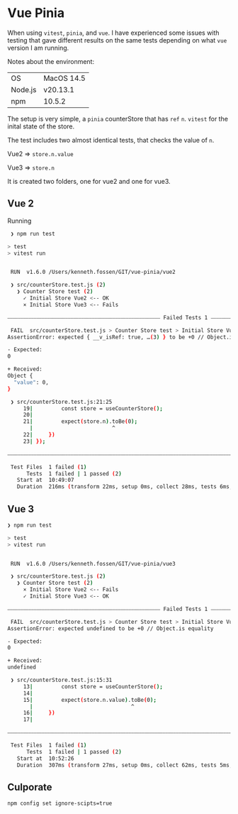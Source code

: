 # Vue Pinia

When using `vitest`, `pinia`, and `vue`. 
I have experienced some issues with testing that gave different results on the same tests depending on what `vue` version I am running.

Notes about the environment:

| | | 
| --- | --- |
| OS | MacOS 14.5 |
| Node.js | v20.13.1 |
| npm | 10.5.2 |

The setup is very simple, a `pinia` counterStore that has `ref` `n`.
`vitest` for the inital state of the store.

The test includes two almost identical tests, that checks the value of `n`.

Vue2 => `store.n.value`

Vue3 => `store.n` 

It is created two folders, one for vue2 and one for vue3.

## Vue 2

Running 

```sh
 ❯ npm run test

> test
> vitest run


 RUN  v1.6.0 /Users/kenneth.fossen/GIT/vue-pinia/vue2

 ❯ src/counterStore.test.js (2)
   ❯ Counter Store test (2)
     ✓ Initial Store Vue2 <-- OK
     × Initial Store Vue3 <-- Fails

⎯⎯⎯⎯⎯⎯⎯⎯⎯⎯⎯⎯⎯⎯⎯⎯⎯⎯⎯⎯⎯⎯⎯⎯⎯⎯⎯⎯⎯⎯⎯⎯⎯⎯⎯⎯⎯⎯⎯⎯⎯⎯⎯⎯⎯⎯⎯⎯⎯⎯⎯⎯⎯⎯⎯⎯⎯⎯ Failed Tests 1 ⎯⎯⎯⎯⎯⎯⎯⎯⎯⎯⎯⎯⎯⎯⎯⎯⎯⎯⎯⎯⎯⎯⎯⎯⎯⎯⎯⎯⎯⎯⎯⎯⎯⎯⎯⎯⎯⎯⎯⎯⎯⎯⎯⎯⎯⎯⎯⎯⎯⎯⎯⎯⎯⎯⎯⎯⎯⎯

 FAIL  src/counterStore.test.js > Counter Store test > Initial Store Vue3
AssertionError: expected { __v_isRef: true, …(3) } to be +0 // Object.is equality

- Expected: 
0

+ Received: 
Object {
  "value": 0,
}

 ❯ src/counterStore.test.js:21:25
     19|         const store = useCounterStore();
     20|         
     21|         expect(store.n).toBe(0);
       |                         ^
     22|     })
     23| });

⎯⎯⎯⎯⎯⎯⎯⎯⎯⎯⎯⎯⎯⎯⎯⎯⎯⎯⎯⎯⎯⎯⎯⎯⎯⎯⎯⎯⎯⎯⎯⎯⎯⎯⎯⎯⎯⎯⎯⎯⎯⎯⎯⎯⎯⎯⎯⎯⎯⎯⎯⎯⎯⎯⎯⎯⎯⎯⎯⎯⎯⎯⎯⎯⎯⎯⎯⎯⎯⎯⎯⎯⎯⎯⎯⎯⎯⎯⎯⎯⎯⎯⎯⎯⎯⎯⎯⎯⎯⎯⎯⎯⎯⎯⎯⎯⎯⎯⎯⎯⎯⎯⎯⎯⎯⎯⎯⎯⎯⎯⎯⎯⎯⎯⎯⎯⎯⎯⎯⎯⎯⎯⎯⎯⎯⎯[1/1]⎯

 Test Files  1 failed (1)
      Tests  1 failed | 1 passed (2)
   Start at  10:49:07
   Duration  216ms (transform 22ms, setup 0ms, collect 28ms, tests 6ms, environment 0ms, prepare 55ms)

```

## Vue 3

```sh
❯ npm run test

> test
> vitest run


 RUN  v1.6.0 /Users/kenneth.fossen/GIT/vue-pinia/vue3

 ❯ src/counterStore.test.js (2)
   ❯ Counter Store test (2)
     × Initial Store Vue2 <-- Fails
     ✓ Initial Store Vue3 <-- OK

⎯⎯⎯⎯⎯⎯⎯⎯⎯⎯⎯⎯⎯⎯⎯⎯⎯⎯⎯⎯⎯⎯⎯⎯⎯⎯⎯⎯⎯⎯⎯⎯⎯⎯⎯⎯⎯⎯⎯⎯⎯⎯⎯⎯⎯⎯⎯⎯⎯⎯⎯⎯⎯⎯⎯⎯⎯⎯ Failed Tests 1 ⎯⎯⎯⎯⎯⎯⎯⎯⎯⎯⎯⎯⎯⎯⎯⎯⎯⎯⎯⎯⎯⎯⎯⎯⎯⎯⎯⎯⎯⎯⎯⎯⎯⎯⎯⎯⎯⎯⎯⎯⎯⎯⎯⎯⎯⎯⎯⎯⎯⎯⎯⎯⎯⎯⎯⎯⎯⎯

 FAIL  src/counterStore.test.js > Counter Store test > Initial Store Vue2
AssertionError: expected undefined to be +0 // Object.is equality

- Expected: 
0

+ Received: 
undefined

 ❯ src/counterStore.test.js:15:31
     13|         const store = useCounterStore();
     14|         
     15|         expect(store.n.value).toBe(0);
       |                               ^
     16|     })
     17| 

⎯⎯⎯⎯⎯⎯⎯⎯⎯⎯⎯⎯⎯⎯⎯⎯⎯⎯⎯⎯⎯⎯⎯⎯⎯⎯⎯⎯⎯⎯⎯⎯⎯⎯⎯⎯⎯⎯⎯⎯⎯⎯⎯⎯⎯⎯⎯⎯⎯⎯⎯⎯⎯⎯⎯⎯⎯⎯⎯⎯⎯⎯⎯⎯⎯⎯⎯⎯⎯⎯⎯⎯⎯⎯⎯⎯⎯⎯⎯⎯⎯⎯⎯⎯⎯⎯⎯⎯⎯⎯⎯⎯⎯⎯⎯⎯⎯⎯⎯⎯⎯⎯⎯⎯⎯⎯⎯⎯⎯⎯⎯⎯⎯⎯⎯⎯⎯⎯⎯⎯⎯⎯⎯⎯⎯⎯[1/1]⎯

 Test Files  1 failed (1)
      Tests  1 failed | 1 passed (2)
   Start at  10:52:26
   Duration  307ms (transform 27ms, setup 0ms, collect 62ms, tests 5ms, environment 0ms, prepare 81ms)
```

## Culporate


`npm config set ignore-scipts=true`